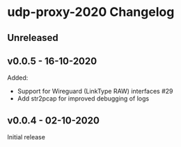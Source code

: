# udp-proxy-2020 Changelog

## Unreleased

## v0.0.5 - 16-10-2020

Added:

- Support for Wireguard (LinkType RAW) interfaces #29
- Add str2pcap for improved debugging of logs

## v0.0.4 - 02-10-2020

Initial release
